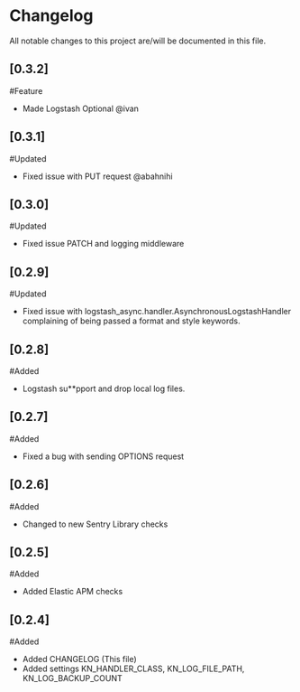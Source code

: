 # Changelog
All notable changes to this project are/will be documented in this file.

## [0.3.2]
#Feature
- Made Logstash Optional @ivan  

## [0.3.1]
#Updated
- Fixed issue with PUT request @abahnihi 

## [0.3.0]
#Updated
- Fixed issue PATCH and logging middleware

## [0.2.9]
#Updated
- Fixed issue with logstash_async.handler.AsynchronousLogstashHandler complaining of being passed a format and style keywords.
 
## [0.2.8]
#Added
- Logstash su**pport and drop local log files. 

## [0.2.7]
#Added
- Fixed a bug with sending OPTIONS request

## [0.2.6]
#Added
- Changed to new Sentry Library checks   


## [0.2.5]
#Added
- Added Elastic APM checks   

## [0.2.4]
#Added
- Added CHANGELOG (This file)   
- Added settings KN_HANDLER_CLASS, KN_LOG_FILE_PATH, KN_LOG_BACKUP_COUNT


